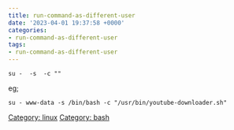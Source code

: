 ```yaml
---
title: run-command-as-different-user
date: '2023-04-01 19:37:58 +0000'
categories:
- run-command-as-different-user
tags:
- run-command-as-different-user
---
```



`su - `<username>` -s `<shell>` -c "`<command>`"`

eg;

`su - www-data -s /bin/bash -c "/usr/bin/youtube-downloader.sh"`

[Category: linux](Category:_linux "wikilink") [Category:
bash](Category:_bash "wikilink")